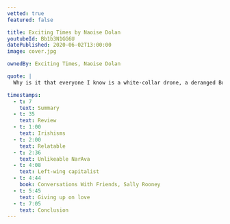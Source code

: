 ```yaml
---
vetted: true
featured: false

title: Exciting Times by Naoise Dolan
youtubeId: Bb1b3N1GG6U
datePublished: 2020-06-02T13:00:00
image: cover.jpg

ownedBy: Exciting Times, Naoise Dolan

quote: |
  Why is it that everyone I know is a white-collar drone, a deranged Bolshevik or in this case both

timestamps:
  - t: 7
    text: Summary
  - t: 35
    text: Review
  - t: 1:00
    text: Irishisms
  - t: 2:00
    text: Relatable
  - t: 2:36
    text: Unlikeable NarAva
  - t: 4:08
    text: Left-wing capitalist
  - t: 4:44
    book: Conversations With Friends, Sally Rooney
  - t: 5:45
    text: Giving up on love
  - t: 7:05
    text: Conclusion
---
```

